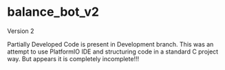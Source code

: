 # balance_bot_v2
Version 2

Partially Developed Code is present in Development branch. This was an attempt to use PlatformIO IDE and structuring code in a standard C project way. But appears it is completely incomplete!!!
